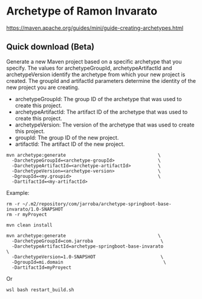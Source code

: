 # Archetype of Ramon Invarato

https://maven.apache.org/guides/mini/guide-creating-archetypes.html



## Quick download (Beta)

Generate a new Maven project based on a specific archetype that you specify. The values for archetypeGroupId,
archetypeArtifactId and archetypeVersion identify the archetype from which your new project is created. The groupId and
artifactId parameters determine the identity of the new project you are creating.

* archetypeGroupId: The group ID of the archetype that was used to create this project.
* archetypeArtifactId: The artifact ID of the archetype that was used to create this project.
* archetypeVersion: The version of the archetype that was used to create this project.
* groupId: The group ID of the new project.
* artifactId: The artifact ID of the new project.

```shell
mvn archetype:generate                                  \
  -DarchetypeGroupId=<archetype-groupId>                \
  -DarchetypeArtifactId=<archetype-artifactId>          \
  -DarchetypeVersion=<archetype-version>                \
  -DgroupId=<my.groupid>                                \
  -DartifactId=<my-artifactId>
```


Example:
```shell
rm -r ~/.m2/repository/com/jarroba/archetype-springboot-base-invarato/1.0-SNAPSHOT
rm -r myProyect

mvn clean install

mvn archetype:generate                                  \
  -DarchetypeGroupId=com.jarroba                         \
  -DarchetypeArtifactId=archetype-springboot-base-invarato                      \
  -DarchetypeVersion=1.0-SNAPSHOT                        \
  -DgroupId=mi.domain                                     \
  -DartifactId=myProyect
```

Or

````shell
wsl bash restart_build.sh
````
